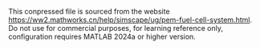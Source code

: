This conpressed file is sourced from the website https://ww2.mathworks.cn/help/simscape/ug/pem-fuel-cell-system.html.
Do not use for commercial purposes, for learning reference only, configuration requires MATLAB 2024a or higher version.
